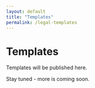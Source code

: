 ```yaml
---
layout: default
title: "Templates"
permalink: /legal-templates
---
```

# Templates
Templates will be published here.  
  
Stay tuned - more is coming soon.